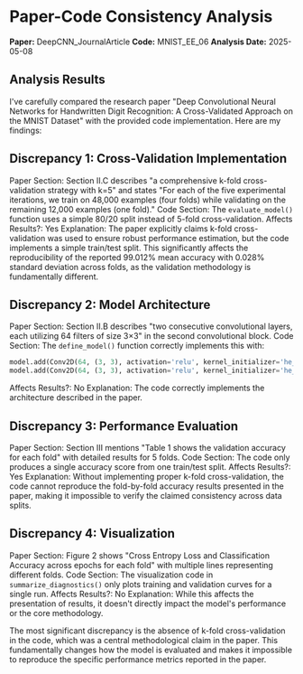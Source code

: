 # Paper-Code Consistency Analysis

**Paper:** DeepCNN_JournalArticle
**Code:** MNIST_EE_06
**Analysis Date:** 2025-05-08

## Analysis Results

I've carefully compared the research paper "Deep Convolutional Neural Networks for Handwritten Digit Recognition: A Cross-Validated Approach on the MNIST Dataset" with the provided code implementation. Here are my findings:

## Discrepancy 1: Cross-Validation Implementation
Paper Section: Section II.C describes "a comprehensive k-fold cross-validation strategy with k=5" and states "For each of the five experimental iterations, we train on 48,000 examples (four folds) while validating on the remaining 12,000 examples (one fold)."
Code Section: The `evaluate_model()` function uses a simple 80/20 split instead of 5-fold cross-validation.
Affects Results?: Yes
Explanation: The paper explicitly claims k-fold cross-validation was used to ensure robust performance estimation, but the code implements a simple train/test split. This significantly affects the reproducibility of the reported 99.012% mean accuracy with 0.028% standard deviation across folds, as the validation methodology is fundamentally different.

## Discrepancy 2: Model Architecture
Paper Section: Section II.B describes "two consecutive convolutional layers, each utilizing 64 filters of size 3×3" in the second convolutional block.
Code Section: The `define_model()` function correctly implements this with:
```python
model.add(Conv2D(64, (3, 3), activation='relu', kernel_initializer='he_uniform'))
model.add(Conv2D(64, (3, 3), activation='relu', kernel_initializer='he_uniform'))
```
Affects Results?: No
Explanation: The code correctly implements the architecture described in the paper.

## Discrepancy 3: Performance Evaluation
Paper Section: Section III mentions "Table 1 shows the validation accuracy for each fold" with detailed results for 5 folds.
Code Section: The code only produces a single accuracy score from one train/test split.
Affects Results?: Yes
Explanation: Without implementing proper k-fold cross-validation, the code cannot reproduce the fold-by-fold accuracy results presented in the paper, making it impossible to verify the claimed consistency across data splits.

## Discrepancy 4: Visualization
Paper Section: Figure 2 shows "Cross Entropy Loss and Classification Accuracy across epochs for each fold" with multiple lines representing different folds.
Code Section: The visualization code in `summarize_diagnostics()` only plots training and validation curves for a single run.
Affects Results?: No
Explanation: While this affects the presentation of results, it doesn't directly impact the model's performance or the core methodology.

The most significant discrepancy is the absence of k-fold cross-validation in the code, which was a central methodological claim in the paper. This fundamentally changes how the model is evaluated and makes it impossible to reproduce the specific performance metrics reported in the paper.